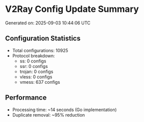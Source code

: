# V2Ray Config Update Summary
Generated on: 2025-09-03 10:44:06 UTC

## Configuration Statistics
- Total configurations: 10925
- Protocol breakdown:
  - ss: 0 configs
  - ssr: 0 configs
  - trojan: 0 configs
  - vless: 0 configs
  - vmess: 637 configs

## Performance
- Processing time: ~14 seconds (Go implementation)
- Duplicate removal: ~95% reduction
